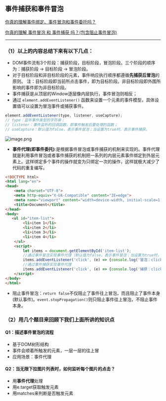 ## 事件捕获和事件冒泡
[你真的理解事件绑定、事件冒泡和事件委托吗？](https://developer.aliyun.com/article/897883)

[你真的理解 事件冒泡 和 事件捕获 吗？(包含阻止事件冒泡)](https://juejin.cn/post/6844903834075021326)

---
### （1）以上的内容总结下来有以下几点：
- DOM事件流有3个阶段：捕获阶段，目标阶段，冒泡阶段。三个阶段的顺序为：捕获阶段 → 目标阶段 → 冒泡阶段。
- 对于目标阶段和非目标阶段的元素，事件响应执行顺序都遵循**先捕获后冒泡**的原则。
注：目标阶段即当前所点击事件，即为目标阶段。非目标阶段即外围所影响的事件即为非目标阶段。
- 事件捕获是从顶层的Window逐层像内层执行，事件冒泡则相反；
- 通过 `element.addEventListener()` 函数来设置一个元素的事件模型，具体设置值可以设置为冒泡事件或捕获事件。
```js
element.addEventListener(type, listener, useCapture);
// type：监听事件类型的字符串；
// listener：事件监听的回调函数，即事件触发后要处理的函数；
// useCapture：默认值为false，表示事件冒泡；当设置为true时，表示事件捕获。
```

![image.png](https://cdn.nlark.com/yuque/0/2022/png/23091980/1663915660121-b862b95d-fc5b-4997-9a92-7733fc53680f.png#clientId=ua75d5edd-7eb0-4&crop=0&crop=0&crop=1&crop=1&from=paste&height=703&id=u8ea03a1d&margin=%5Bobject%20Object%5D&name=image.png&originHeight=1406&originWidth=1304&originalType=binary&ratio=1&rotation=0&showTitle=false&size=606453&status=done&style=none&taskId=u865757c6-6707-4751-b7c2-fdf09174bf8&title=&width=652)

- **事件代理(即事件委托)**:是根据事件冒泡或事件捕获的机制来实现的。事件代理就是利用事件冒泡或者事件捕获的机制把一系列的内层元素事件绑定到外层元素上。这样绑定多个事件的操作就变为只绑定一次的操作，这样就极大减少了代码的重复编写。

```html
<!DOCTYPE html>
<html lang="en">
<head>
    <meta charset="UTF-8">
    <meta http-equiv="X-UA-Compatible" content="IE=edge">
    <meta name="viewport" content="width=device-width, initial-scale=1.0">
    <title>Document</title>
</head>
<body>
   <ul id="item-list">
        <li>item 1</li>
        <li>item 2</li>
        <li>item 3</li>
        <li>item 4</li>
    </ul>
    <script>
        let items = document.getElementById('item-list');
        //通过事件冒泡实现事件代理（默认值为false，表示事件冒泡；当设置为true时，表示事件捕获。）
        items.addEventListener('click', (e) => {console.log('冒泡：click ',e.target.innerHTML)}, false);
        //通过事件捕获实现事件代理
        items.addEventListener('click', (e) => {console.log('捕获：click ',e.target.innerHTML)}, true);
    </script>
</body>
</html>
```

- 阻止事件冒泡：`return false`不仅阻止了事件往上冒泡，而且阻止了事件本身(默认事件)。`event.stopPropagation()`则只阻止事件往上冒泡，不阻止事件本身。
### （2）用几个题目来回顾下我们上面所讲的知识点
#### Q1：描述事件冒泡的流程
- 基于DOM树形结构
- 事件会顺着所触发的元素，一层一层的往上冒
- 应用场景：事件代理
#### Q2：当无限下拉图片列表时，如何监听每个图片的点击？
- 用**事件代理**处理
- 用e.target获取触发元素
- 用matches来判断是否触发元素


